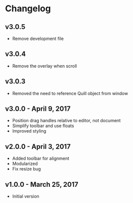 # Changelog

## v3.0.5
- Remove development file

## v3.0.4
- Remove the overlay when scroll

## v3.0.3
- Removed the need to reference Quill object from window

## v3.0.0 - April 9, 2017

- Position drag handles relative to editor, not document
- Simplify toolbar and use floats
- Improved styling

## v2.0.0 - April 3, 2017

- Added toolbar for alignment
- Modularized
- Fix resize bug

## v1.0.0 - March 25, 2017

- Initial version
